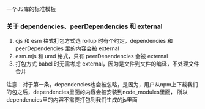 一个JS库的标准模板

### 关于 dependencies、peerDependencies 和 external
1. cjs 和 esm 格式打包方式选 rollup 时有个约定，dependencies 和 peerDependencies 里的内容会被 external
2. esm.mjs 和 umd 格式，只有 peerDenendencies 会被 external
3. 打包方式 babel 时无需考虑 external，因为是文件到文件的编译，不处理文件合并

注意：对于第一条，dependencies也会被忽略，是因为，用户从npm上下载我们的包之后，dependencies里面的内容会被安装到node_modules里面，
所以dependencies里的内容不需要打包到我们生成的js里面
